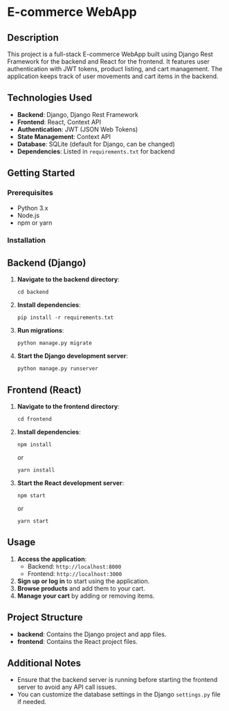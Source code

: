 E-commerce WebApp
=================

Description
-----------

This project is a full-stack E-commerce WebApp built using Django Rest Framework for the backend and React for the frontend. It features user authentication with JWT tokens, product listing, and cart management. The application keeps track of user movements and cart items in the backend.

Technologies Used
-----------------

*   **Backend**: Django, Django Rest Framework
*   **Frontend**: React, Context API
*   **Authentication**: JWT (JSON Web Tokens)
*   **State Management**: Context API
*   **Database**: SQLite (default for Django, can be changed)
*   **Dependencies**: Listed in `requirements.txt` for backend

Getting Started
---------------

### Prerequisites

*   Python 3.x
*   Node.js
*   npm or yarn

### Installation

Backend (Django)
----------------

1.  **Navigate to the backend directory**:
    ```
    cd backend
    ```
2.  **Install dependencies**:

    ```
    pip install -r requirements.txt
    ```
    
3.  **Run migrations**:
    ```
    python manage.py migrate
    ```

4.  **Start the Django development server**:
    ```
    python manage.py runserver
    ```
    

Frontend (React)
----------------

1.  **Navigate to the frontend directory**:
    ```
    cd frontend
    ```
    
2.  **Install dependencies**:
    ```
    npm install
    ```
    or
    ```
    yarn install
    ```
    
3.  **Start the React development server**:
    ```
    npm start
    ```
    or
    ```
    yarn start
    ```
    

Usage
-----

1.  **Access the application**:
    *   Backend: `http://localhost:8000`
    *   Frontend: `http://localhost:3000`
2.  **Sign up or log in** to start using the application.
3.  **Browse products** and add them to your cart.
4.  **Manage your cart** by adding or removing items.

Project Structure
-----------------

*   **backend**: Contains the Django project and app files.
*   **frontend**: Contains the React project files.

Additional Notes
----------------

*   Ensure that the backend server is running before starting the frontend server to avoid any API call issues.
*   You can customize the database settings in the Django `settings.py` file if needed.